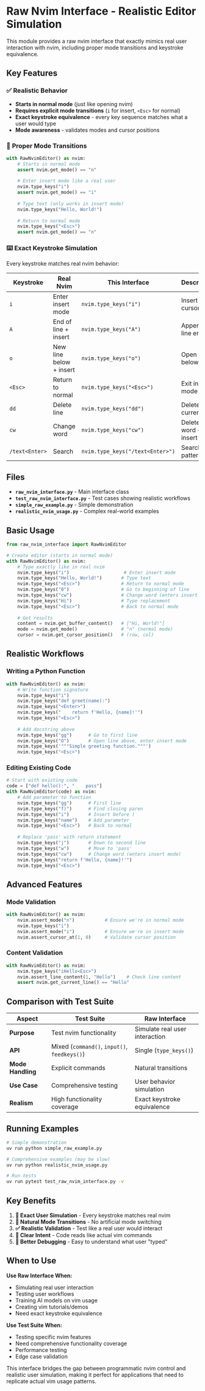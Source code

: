 # Raw Nvim Interface - Realistic Editor Simulation

This module provides a raw nvim interface that exactly mimics real user interaction with nvim, including proper mode transitions and keystroke equivalence.

## Key Features

### ✅ **Realistic Behavior**
- **Starts in normal mode** (just like opening nvim)
- **Requires explicit mode transitions** (`i` for insert, `<Esc>` for normal)
- **Exact keystroke equivalence** - every key sequence matches what a user would type
- **Mode awareness** - validates modes and cursor positions

### 🔄 **Proper Mode Transitions**
```python
with RawNvimEditor() as nvim:
    # Starts in normal mode
    assert nvim.get_mode() == "n"
    
    # Enter insert mode like a real user
    nvim.type_keys("i")
    assert nvim.get_mode() == "i"
    
    # Type text (only works in insert mode)
    nvim.type_keys("Hello, World!")
    
    # Return to normal mode
    nvim.type_keys("<Esc>")
    assert nvim.get_mode() == "n"
```

### ⌨️ **Exact Keystroke Simulation**
Every keystroke matches real nvim behavior:

| Keystroke | Real Nvim | This Interface | Description |
|-----------|-----------|----------------|-------------|
| `i` | Enter insert mode | `nvim.type_keys("i")` | Insert at cursor |
| `A` | End of line + insert | `nvim.type_keys("A")` | Append at line end |
| `o` | New line below + insert | `nvim.type_keys("o")` | Open line below |
| `<Esc>` | Return to normal | `nvim.type_keys("<Esc>")` | Exit insert mode |
| `dd` | Delete line | `nvim.type_keys("dd")` | Delete current line |
| `cw` | Change word | `nvim.type_keys("cw")` | Delete word + insert |
| `/text<Enter>` | Search | `nvim.type_keys("/text<Enter>")` | Search for pattern |

## Files

- **`raw_nvim_interface.py`** - Main interface class
- **`test_raw_nvim_interface.py`** - Test cases showing realistic workflows
- **`simple_raw_example.py`** - Simple demonstration
- **`realistic_nvim_usage.py`** - Complex real-world examples

## Basic Usage

```python
from raw_nvim_interface import RawNvimEditor

# Create editor (starts in normal mode)
with RawNvimEditor() as nvim:
    # Type exactly like in real nvim
    nvim.type_keys("i")                    # Enter insert mode
    nvim.type_keys("Hello, World!")       # Type text
    nvim.type_keys("<Esc>")               # Return to normal mode
    nvim.type_keys("0")                   # Go to beginning of line
    nvim.type_keys("cw")                  # Change word (enters insert mode)
    nvim.type_keys("Hi")                  # Type replacement
    nvim.type_keys("<Esc>")               # Back to normal mode
    
    # Get results
    content = nvim.get_buffer_content()   # ["Hi, World!"]
    mode = nvim.get_mode()                # "n" (normal mode)
    cursor = nvim.get_cursor_position()   # (row, col)
```

## Realistic Workflows

### Writing a Python Function
```python
with RawNvimEditor() as nvim:
    # Write function signature
    nvim.type_keys("i")
    nvim.type_keys("def greet(name):")
    nvim.type_keys("<Enter>")
    nvim.type_keys("    return f'Hello, {name}!'")
    nvim.type_keys("<Esc>")
    
    # Add docstring above
    nvim.type_keys("gg")      # Go to first line
    nvim.type_keys("O")       # Open line above, enter insert mode
    nvim.type_keys('"""Simple greeting function."""')
    nvim.type_keys("<Esc>")
```

### Editing Existing Code
```python
# Start with existing code
code = ["def hello():", "    pass"]
with RawNvimEditor(code) as nvim:
    # Add parameter to function
    nvim.type_keys("gg")      # First line
    nvim.type_keys("f)")      # Find closing paren
    nvim.type_keys("i")       # Insert before )
    nvim.type_keys("name")    # Add parameter
    nvim.type_keys("<Esc>")   # Back to normal
    
    # Replace 'pass' with return statement
    nvim.type_keys("j")       # Down to second line
    nvim.type_keys("w")       # Move to 'pass'
    nvim.type_keys("cw")      # Change word (enters insert mode)
    nvim.type_keys("return f'Hello, {name}!'")
    nvim.type_keys("<Esc>")
```

## Advanced Features

### Mode Validation
```python
with RawNvimEditor() as nvim:
    nvim.assert_mode("n")           # Ensure we're in normal mode
    nvim.type_keys("i")
    nvim.assert_mode("i")           # Ensure we're in insert mode
    nvim.assert_cursor_at(1, 0)     # Validate cursor position
```

### Content Validation
```python
with RawNvimEditor() as nvim:
    nvim.type_keys("iHello<Esc>")
    nvim.assert_line_content(1, "Hello")    # Check line content
    assert nvim.get_current_line() == "Hello"
```

## Comparison with Test Suite

| Aspect | Test Suite | Raw Interface |
|--------|------------|---------------|
| **Purpose** | Test nvim functionality | Simulate real user interaction |
| **API** | Mixed (`command()`, `input()`, `feedkeys()`) | Single (`type_keys()`) |
| **Mode Handling** | Explicit commands | Natural transitions |
| **Use Case** | Comprehensive testing | User behavior simulation |
| **Realism** | High functionality coverage | Exact keystroke equivalence |

## Running Examples

```bash
# Simple demonstration
uv run python simple_raw_example.py

# Comprehensive examples (may be slow)
uv run python realistic_nvim_usage.py

# Run tests
uv run pytest test_raw_nvim_interface.py -v
```

## Key Benefits

1. **🎯 Exact User Simulation** - Every keystroke matches real nvim
2. **🔄 Natural Mode Transitions** - No artificial mode switching
3. **✅ Realistic Validation** - Test like a real user would interact
4. **📝 Clear Intent** - Code reads like actual vim commands
5. **🐛 Better Debugging** - Easy to understand what user "typed"

## When to Use

**Use Raw Interface When:**
- Simulating real user interaction
- Testing user workflows
- Training AI models on vim usage
- Creating vim tutorials/demos
- Need exact keystroke equivalence

**Use Test Suite When:**
- Testing specific nvim features
- Need comprehensive functionality coverage
- Performance testing
- Edge case validation

This interface bridges the gap between programmatic nvim control and realistic user simulation, making it perfect for applications that need to replicate actual vim usage patterns.